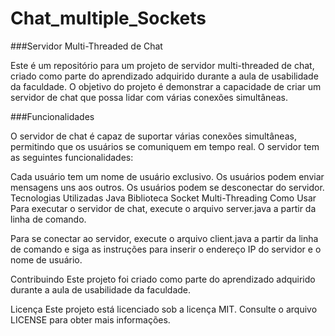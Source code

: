 # Chat_multiple_Sockets
###Servidor Multi-Threaded de Chat<br>
<p>Este é um repositório para um projeto de servidor multi-threaded de chat, criado como parte do aprendizado adquirido durante a aula de usabilidade da faculdade. O objetivo do projeto é demonstrar a capacidade de criar um servidor de chat que possa lidar com várias conexões simultâneas.</p>

###Funcionalidades
<p>O servidor de chat é capaz de suportar várias conexões simultâneas, permitindo que os usuários se comuniquem em tempo real. O servidor tem as seguintes funcionalidades:</p>

Cada usuário tem um nome de usuário exclusivo.
Os usuários podem enviar mensagens uns aos outros.
Os usuários podem se desconectar do servidor.
Tecnologias Utilizadas
Java
Biblioteca Socket
Multi-Threading
Como Usar
Para executar o servidor de chat, execute o arquivo server.java a partir da linha de comando.

Para se conectar ao servidor, execute o arquivo client.java a partir da linha de comando e siga as instruções para inserir o endereço IP do servidor e o nome de usuário.

Contribuindo
Este projeto foi criado como parte do aprendizado adquirido durante a aula de usabilidade da faculdade.

Licença
Este projeto está licenciado sob a licença MIT. Consulte o arquivo LICENSE para obter mais informações.
